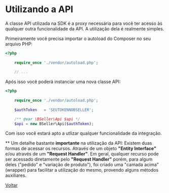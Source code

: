 # Utilizando a API

A classe API utilizada na SDK é a proxy necessária para você ter acesso às qualquer outra funcionalidade da API. A utilização dela é realmente simples.

Primeiramente você precisa importar o autoload do Composer no seu arquivo PHP:

```php
<?php
    
    require_once './vendor/autoload.php';
    
    // ...
```

Após isso você poderá instanciar uma nova classe API:

```php
<?php
    
    require_once './vendor/autoload.php';
    
    $authToken   = 'SEUTOKENNOBSELLER';

    /** @var \BSeller\Api $api */
    $api = new BSeller\Api($authToken);
```

Com isso você estará apto a utlizar qualquer funcionalidade da integração.

** Um detalhe bastante **importante** na utilização da API: Existem duas formas de acessar os recursos. Através de um objeto **"Entity Interface"** e/ou através de um **"Request Handler"**. Em geral, qualquer recurso pode ser acessado diretamente pelo **"Request Handler"** porém, para algum deles ("pedido" e "variação de produto"), foi criado uma "camada acima" (wrapper) para facilitar a utilização do mesmo, provendo alguns métodos auxiliares.


[Voltar](../../README.md)
